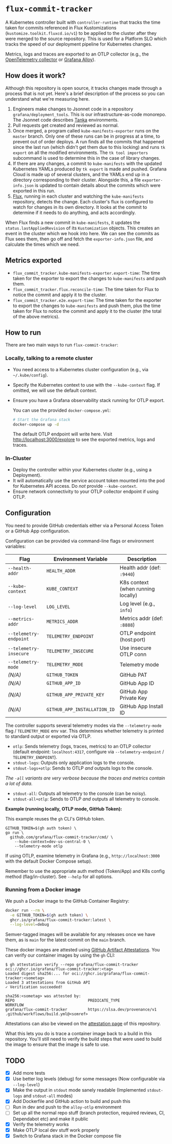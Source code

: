 # `flux-commit-tracker`

A Kubernetes controller built with `controller-runtime` that tracks the time
taken for commits referenced in Flux Kustomizations
(`kustomize.toolkit.fluxcd.io/v1`) to be applied to the cluster after they were
merged to the source repository. This is used for a Platform SLO which tracks
the speed of our deployment pipeline for Kubernetes changes.

Metrics, logs and traces are exported to an OTLP collector (e.g., the [OpenTelemetry
collector] or [Grafana Alloy]).

[Grafana Alloy]: https://grafana.com/docs/alloy/latest/
[OpenTelemetry collector]: https://opentelemetry.io/docs/collector/

## How does it work?

Although this repository is open source, it tracks changes made through a
process that is not yet. Here's a brief description of the process so you can
understand what we're measuring here.

1. Engineers make changes to Jsonnet code in a repository
   `grafana/deployment_tools`. This is our infrastructure-as-code monorepo. The
   Jsonnet code describes [Tanka] environments.
2. Pull requests get created and reviewed as normal.
3. Once merged, a program called `kube-manifests-exporter` runs on the `master`
   branch. Only one of these runs can be in progress at a time, to prevent out
   of order deploys. A run finds all the commits that happened since the last
   run (which didn't get them due to this locking) and runs `tk export` on all
   the modified environments. The `tk tool importers` subcommand is used to
   determine this in the case of library changes.
4. If there are any changes, a commit to `kube-manifests` with the
   updated Kubernetes YAMLs produced by `tk export` is made and pushed. Grafana
   Cloud is made up of several clusters, and the YAMLs end up in a directory
   corresponding to their cluster. Alongside this, a file `exporter-info.json`
   is updated to contain details about the commits which were exported in this
   run.
5. [Flux], running in each cluster and watching the `kube-manifests` repository,
   detects the change. Each cluster's flux is configured to watch for changes in
   its own directory. It looks at the commit to determine if it needs to do
   anything, and acts accordingly.

When Flux finds a new commit in `kube-manifests`, it updates the
`status.lastAppliedRevision` of its `Kustomization` objects. This creates an
event in the cluster which we hook into here. We can see the commits as Flux
sees them, then go off and fetch the `exporter-info.json` file, and calculate
the times which we need.

## Metrics exported

- `flux_commit_tracker.kube-manifests-exporter.export-time`: The time taken
  for the exporter to export the changes to `kube-manifests` and push them.
- `flux_commit_tracker.flux.reconcile-time`: The time taken for Flux to
  notice the commit and apply it to the cluster.
- `flux_commit_tracker.e2e.export-time`: The time taken for the
  exporter to export the changes to `kube-manifests` and push them, plus the
  time taken for Flux to notice the commit and apply it to the cluster (the
  total of the above metrics).

[Flux]: https://fluxcd.io/
[Tanka]: https://tanka.dev/

## How to run

There are two main ways to run `flux-commit-tracker`:

### Locally, talking to a remote cluster

- You need access to a Kubernetes cluster configuration (e.g., via
  `~/.kube/config`).
- Specify the Kubernetes context to use with the `--kube-context` flag.
  If omitted, we will use the default context.
- Ensure you have a Grafana observability stack running for OTLP export.

  You can use the provided `docker-compose.yml`:

  ```bash
  # Start the Grafana stack
  docker-compose up -d
  ```

  The default OTLP endpoint will write here. Visit
  <http://localhost:3000/explore> to see the exported metrics, logs and traces.

### In-Cluster

- Deploy the controller within your Kubernetes cluster (e.g., using a
  Deployment).
- It will automatically use the service account token mounted into the pod
  for Kubernetes API access. Do _not_ provide `--kube-context`.
- Ensure network connectivity to your OTLP collector endpoint if using OTLP.

## Configuration

You need to provide GitHub credentials either via a Personal Access Token or a
GitHub App configuration.

Configuration can be provided via command-line flags or environment variables:

| Flag                   | Environment Variable         | Description                        |
| ---------------------- | ---------------------------- | ---------------------------------- |
| `--health-addr`        | `HEALTH_ADDR`                | Health addr (def: `:9440`)         |
| `--kube-context`       | `KUBE_CONTEXT`               | K8s context (when running locally) |
| `--log-level`          | `LOG_LEVEL`                  | Log level (e.g., `info`)           |
| `--metrics-addr`       | `METRICS_ADDR`               | Metrics addr (def: `:8888`)        |
| `--telemetry-endpoint` | `TELEMETRY_ENDPOINT`         | OTLP endpoint (host:port)          |
| `--telemetry-insecure` | `TELEMETRY_INSECURE`         | Use insecure OTLP conn             |
| `--telemetry-mode`     | `TELEMETRY_MODE`             | Telemetry mode                     |
| _(N/A)_                | `GITHUB_TOKEN`               | GitHub PAT                         |
| _(N/A)_                | `GITHUB_APP_ID`              | GitHub App ID                      |
| _(N/A)_                | `GITHUB_APP_PRIVATE_KEY`     | GitHub App Private Key             |
| _(N/A)_                | `GITHUB_APP_INSTALLATION_ID` | GitHub App Install ID              |

The controller supports several telemetry modes via the `--telemetry-mode`
flag / `TELEMETRY_MODE` env var. This determines whether telemetry is printed to
standard output or exported via OTLP.

- `otlp`: Sends telemetry (logs, traces, metrics) to an OTLP collector (default
  endpoint: `localhost:4317`, configure via `--telemetry-endpoint` /
  `TELEMETRY_ENDPOINT`).
- `stdout-logs`: Outputs only application logs to the console.
- `stdout-logs+otlp`: Sends to OTLP _and_ outputs logs to the console.

_The `-all` variants are very verbose because the traces and metrics contain a
lot of data._

- `stdout-all`: Outputs all telemetry to the console (can be noisy).
- `stdout-all+otlp`: Sends to OTLP _and_ outputs all telemetry to console.

**Example (running locally, OTLP mode, GitHub Token):**

This example reuses the `gh` CLI's GitHub token.

```console
GITHUB_TOKEN=$(gh auth token) \
go run \
  github.com/grafana/flux-commit-tracker/cmd/ \
    --kube-context=dev-us-central-0 \
    --telemetry-mode otlp
```

If using OTLP, examine telemetry in Grafana (e.g., `http://localhost:3000`
with the default Docker Compose setup).

Remember to use the appropriate auth method (Token/App) and K8s config
method (flag/in-cluster). See `--help` for all options.

### Running from a Docker image

We push a Docker image to the GitHub Container Registry:

```bash
docker run --rm \
  -e GITHUB_TOKEN=$(gh auth token) \
  ghcr.io/grafana/flux-commit-tracker:latest \
  --log-level=debug
```

Semver-tagged images will be available for any releases once we have them, as is
`main` for the latest commit on the `main` branch.

These docker images are attested using [GitHub Artifact Attestations][attest].
You can verify our container images by using the `gh` CLI:

```console
$ gh attestation verify --repo grafana/flux-commit-tracker oci://ghcr.io/grafana/flux-commit-tracker:<tag>
Loaded digest sha256:... for oci://ghcr.io/grafana/flux-commit-tracker:<sometag>
Loaded 3 attestations from GitHub API
✓ Verification succeeded!

sha256:<sometag> was attested by:
REPO                                PREDICATE_TYPE                  WORKFLOW
grafana/flux-commit-tracker         https://slsa.dev/provenance/v1  .github/workflows/build.yml@<somref>
```

Attestations can also be viewed on the [attestation page] of this repository.

What this lets you do is trace a container image back to a build in this
repository. You'll still need to verify the build steps that were used to build
the image to ensure that the image is safe to use.

[attest]: https://docs.github.com/en/actions/security-for-github-actions/using-artifact-attestations/using-artifact-attestations-to-establish-provenance-for-builds
[attestation page]: https://github.com/grafana/flux-commit-tracker/attestations

## TODO

- [x] Add more tests
- [x] Use better log levels (debug) for some messages (Now configurable via `--log-level`)
- [x] Make the output in `stdout` mode sanely readable (Implemented
      `stdout-logs` and `stdout-all` modes)
- [x] Add Dockerfile and GitHub action to build and push this
- [ ] Run in dev and push to the `alloy-otlp` environment
- [ ] Set up all the normal repo stuff (branch protection, required reviews, CI,
      Dependabot etc) and make it public
- [x] Verify the telemetry works
- [x] Make OTLP local dev stuff work properly
- [x] Switch to Grafana stack in the Docker compose file
